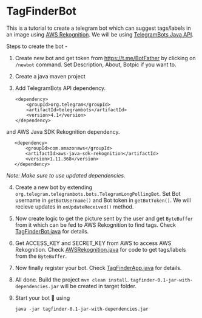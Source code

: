 # TagFinderBot



This is a tutorial to create a telegram bot which can suggest tags/labels in an image using [AWS Rekognition](https://aws.amazon.com/rekognition/). We will be using [TelegramBots Java API](https://github.com/rubenlagus/TelegramBots).


Steps to create the bot -

1. Create new bot and get token from https://t.me/BotFather by clicking on `/newbot` command. Set Description, About, Botpic if you want to. 

2. Create a java maven project

3. Add TelegramBots API dependency.

       <dependency>
           <groupId>org.telegram</groupId>
           <artifactId>telegrambots</artifactId>
           <version>4.1</version>
       </dependency>
       
  and AWS Java SDK Rekognition dependency.
  
       <dependency>
           <groupId>com.amazonaws</groupId>
           <artifactId>aws-java-sdk-rekognition</artifactId>
           <version>1.11.368</version>
       </dependency>
    
_Note: Make sure to use updated dependencies._
       
4. Create a new bot by extending `org.telegram.telegrambots.bots.TelegramLongPollingBot`. Set Bot username in `getBotUsername()` and Bot token in `getBotToken()`. We will recieve updates in `onUpdateReceived()` method.


5. Now create logic to get the picture sent by the user and get `ByteBuffer` from it which can be fed to AWS Rekognition to find tags. Check [TagFinderBot.java](https://github.com/devender-yadav/TagFinderBot/blob/master/src/main/java/com/dev/telegram/tagfinder/TagFinderBot.java#L24) for details.

6. Get ACCESS_KEY and SECRET_KEY from AWS to access AWS Rekognition. Check [AWSRekognition.java](https://github.com/devender-yadav/TagFinderBot/blob/master/src/main/java/com/dev/telegram/tagfinder/AmazonRekognitionUtil.java) for code to get tags/labels from the `ByteBuffer`.


7. Now finally register your bot. Check [TagFinderApp.java](https://github.com/devender-yadav/TagFinderBot/blob/master/src/main/java/com/dev/telegram/tagfinder/TagFinderApp.java) for details.


8. All done. Build the project `mvn clean install`. `tagfinder-0.1-jar-with-dependencies.jar` will be created in target folder.

9. Start your bot 🤖 using

       java -jar tagfinder-0.1-jar-with-dependencies.jar




